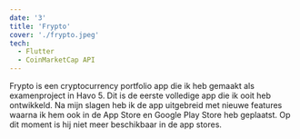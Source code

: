 ```yaml
---
date: '3'
title: 'Frypto'
cover: './frypto.jpeg'
tech:
  - Flutter
  - CoinMarketCap API
---
```


Frypto is een cryptocurrency portfolio app die ik heb gemaakt als examenproject in Havo 5.
Dit is de eerste volledige app die ik ooit heb ontwikkeld. Na mijn slagen heb ik de app uitgebreid met nieuwe features waarna ik hem ook in de App Store en Google Play Store heb geplaatst. Op dit moment is hij niet meer beschikbaar in de app stores.

